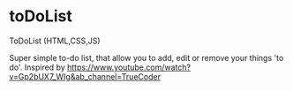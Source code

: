 # toDoList
ToDoList (HTML,CSS,JS)

Super simple to-do list, that allow you to add, edit or remove your things 'to do'.
Inspired by https://www.youtube.com/watch?v=Gp2bUX7_WIg&ab_channel=TrueCoder
